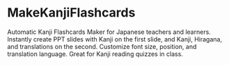 # MakeKanjiFlashcards
Automatic Kanji Flashcards Maker for Japanese teachers and learners. Instantly create PPT slides with Kanji on the first slide, and Kanji, Hiragana, and translations on the second. Customize font size, position, and translation language. Great for Kanji reading quizzes in class.
